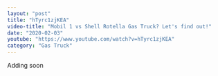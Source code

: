 ```yaml
---
layout: "post"
title: "hTyrc1zjKEA"
video-title: "Mobil 1 vs Shell Rotella Gas Truck? Let's find out!"
date: "2020-02-03"
youtube: "https://www.youtube.com/watch?v=hTyrc1zjKEA"
category: "Gas Truck"
---
```

<div class="space-y-1"><p class="text-gray-400">Adding soon</p></div>